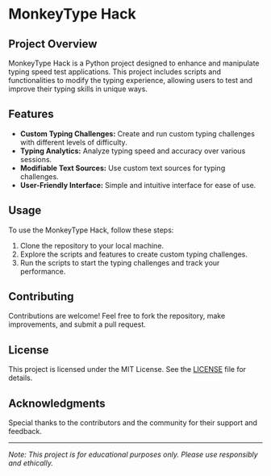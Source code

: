# MonkeyType Hack

## Project Overview
MonkeyType Hack is a Python project designed to enhance and manipulate typing speed test applications. This project includes scripts and functionalities to modify the typing experience, allowing users to test and improve their typing skills in unique ways.

## Features
- **Custom Typing Challenges:** Create and run custom typing challenges with different levels of difficulty.
- **Typing Analytics:** Analyze typing speed and accuracy over various sessions.
- **Modifiable Text Sources:** Use custom text sources for typing challenges.
- **User-Friendly Interface:** Simple and intuitive interface for ease of use.

## Usage
To use the MonkeyType Hack, follow these steps:

1. Clone the repository to your local machine.
2. Explore the scripts and features to create custom typing challenges.
3. Run the scripts to start the typing challenges and track your performance.

## Contributing
Contributions are welcome! Feel free to fork the repository, make improvements, and submit a pull request.

## License
This project is licensed under the MIT License. See the [LICENSE](LICENSE) file for details.

## Acknowledgments
Special thanks to the contributors and the community for their support and feedback.

---

*Note: This project is for educational purposes only. Please use responsibly and ethically.*

